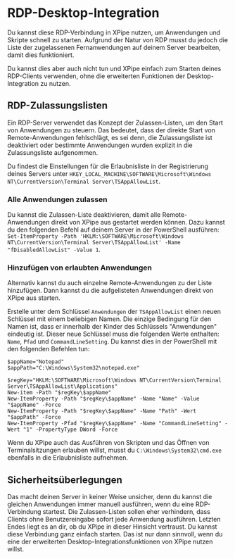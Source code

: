 # RDP-Desktop-Integration

Du kannst diese RDP-Verbindung in XPipe nutzen, um Anwendungen und Skripte schnell zu starten. Aufgrund der Natur von RDP musst du jedoch die Liste der zugelassenen Fernanwendungen auf deinem Server bearbeiten, damit dies funktioniert.

Du kannst dies aber auch nicht tun und XPipe einfach zum Starten deines RDP-Clients verwenden, ohne die erweiterten Funktionen der Desktop-Integration zu nutzen.

## RDP-Zulassungslisten

Ein RDP-Server verwendet das Konzept der Zulassen-Listen, um den Start von Anwendungen zu steuern. Das bedeutet, dass der direkte Start von Remote-Anwendungen fehlschlägt, es sei denn, die Zulassungsliste ist deaktiviert oder bestimmte Anwendungen wurden explizit in die Zulassungsliste aufgenommen.

Du findest die Einstellungen für die Erlaubnisliste in der Registrierung deines Servers unter `HKEY_LOCAL_MACHINE\SOFTWARE\Microsoft\Windows NT\CurrentVersion\Terminal Server\TSAppAllowList`.

### Alle Anwendungen zulassen

Du kannst die Zulassen-Liste deaktivieren, damit alle Remote-Anwendungen direkt von XPipe aus gestartet werden können. Dazu kannst du den folgenden Befehl auf deinem Server in der PowerShell ausführen: `Set-ItemProperty -Path 'HKLM:\SOFTWARE\Microsoft\Windows NT\CurrentVersion\Terminal Server\TSAppAllowList' -Name "fDisabledAllowList" -Value 1`.

### Hinzufügen von erlaubten Anwendungen

Alternativ kannst du auch einzelne Remote-Anwendungen zu der Liste hinzufügen. Dann kannst du die aufgelisteten Anwendungen direkt von XPipe aus starten.

Erstelle unter dem Schlüssel `Anwendungen` der `TSAppAllowList` einen neuen Schlüssel mit einem beliebigen Namen. Die einzige Bedingung für den Namen ist, dass er innerhalb der Kinder des Schlüssels "Anwendungen" eindeutig ist. Dieser neue Schlüssel muss die folgenden Werte enthalten: `Name`, `Pfad` und `CommandLineSetting`. Du kannst dies in der PowerShell mit den folgenden Befehlen tun:

```
$appName="Notepad"
$appPath="C:\Windows\System32\notepad.exe"

$regKey="HKLM:\SOFTWARE\Microsoft\Windows NT\CurrentVersion\Terminal Server\TSAppAllowList\Applications"
New-item -Path "$regKey\$appName"
New-ItemProperty -Path "$regKey\$appName" -Name "Name" -Value "$appName" -Force
New-ItemProperty -Path "$regKey\$appName" -Name "Path" -Wert "$appPath" -Force
New-ItemProperty -Pfad "$regKey\$appName" -Name "CommandLineSetting" -Wert "1" -PropertyType DWord -Force
```

Wenn du XPipe auch das Ausführen von Skripten und das Öffnen von Terminalsitzungen erlauben willst, musst du `C:\Windows\System32\cmd.exe` ebenfalls in die Erlaubnisliste aufnehmen.

## Sicherheitsüberlegungen

Das macht deinen Server in keiner Weise unsicher, denn du kannst die gleichen Anwendungen immer manuell ausführen, wenn du eine RDP-Verbindung startest. Die Zulassen-Listen sollen eher verhindern, dass Clients ohne Benutzereingabe sofort jede Anwendung ausführen. Letzten Endes liegt es an dir, ob du XPipe in dieser Hinsicht vertraust. Du kannst diese Verbindung ganz einfach starten. Das ist nur dann sinnvoll, wenn du eine der erweiterten Desktop-Integrationsfunktionen von XPipe nutzen willst.
